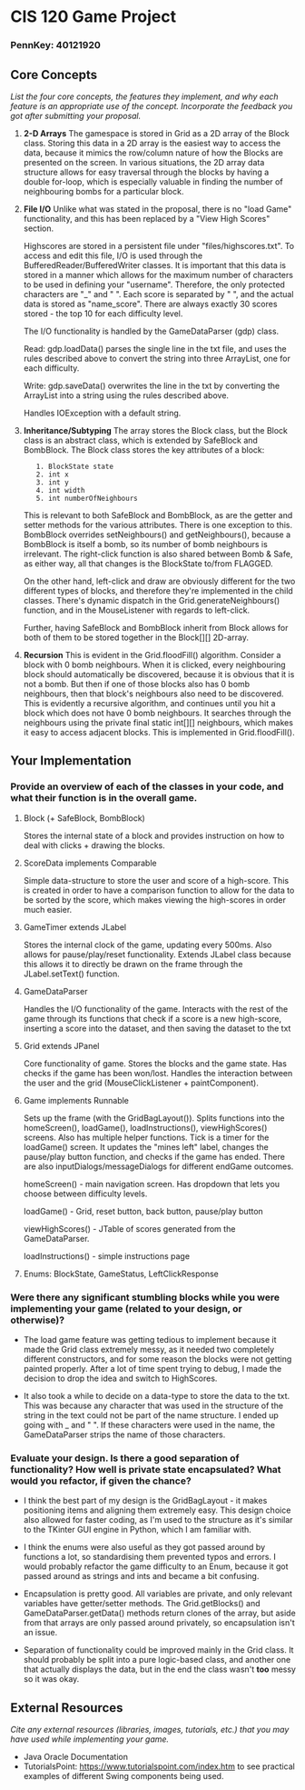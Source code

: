 # CIS 120 Game Project
### PennKey: 40121920

## **Core Concepts**

*List the four core concepts, the features they implement, and why each feature is an appropriate use of the concept. Incorporate the feedback you got after submitting your proposal.*

  1. **2-D Arrays**
        The gamespace is stored in Grid as a 2D array of the Block class. Storing this data in
        a 2D array is the easiest way to access the data, because it mimics the row/column
        nature of how the Blocks are presented on the screen. In various situations, the 2D
        array data structure allows for easy traversal through the blocks by having a double
        for-loop, which is especially valuable in finding the number of neighbouring bombs
        for a particular block. 

  2. **File I/O**
        Unlike what was stated in the proposal, there is no "load Game" functionality, and this
        has been replaced by a "View High Scores" section.
  
        Highscores are stored in a persistent file under "files/highscores.txt". To access and 
        edit this file, I/O is used through the BufferedReader/BufferedWriter classes. It is
        important that this data is stored in a manner which allows for the maximum number
        of characters to be used in defining your "username". Therefore, the only protected
        characters are "_" and " ". Each score is separated by " ", and the actual data is
        stored as "name_score". There are always exactly 30 scores stored - the top 10 for
        each difficulty level. 
            
        The I/O functionality is handled by the GameDataParser (gdp) class. 
        
        Read: gdp.loadData() parses the single line in the txt file, and uses the rules described
        above to convert the string into three ArrayList<ScoreData>, one for each difficulty.
        
        Write: gdp.saveData() overwrites the line in the txt by converting the ArrayList<ScoreData>
        into a string using the rules described above. 
        
        Handles IOException with a default string. 

  3. **Inheritance/Subtyping**
        The array stores the Block class, but the Block class is an abstract class, which is
        extended by SafeBlock and BombBlock. The Block class stores the key attributes of a block:

            1. BlockState state
            2. int x
            3. int y
            4. int width
            5. int numberOfNeighbours
        This is relevant to both SafeBlock and BombBlock, as are the getter and setter methods for
        the various attributes. There is one exception to this. BombBlock overrides setNeighbours()
        and getNeighbours(), because a BombBlock is itself a bomb, so its number of bomb neighbours
        is irrelevant. The right-click function is also shared between Bomb & Safe, as either way,
        all that changes is the BlockState to/from FLAGGED. 
        
        On the other hand, left-click and draw are obviously different for the two different types
        of blocks, and therefore they're implemented in the child classes. There's dynamic dispatch
        in the Grid.generateNeighbours() function, and in the MouseListener with regards to left-click.
        
        Further, having SafeBlock and BombBlock inherit from Block allows for both of them to be stored
        together in the Block[][] 2D-array.

  4. **Recursion**
        This is evident in the Grid.floodFill() algorithm. Consider a block with 0 bomb neighbours. When 
        it is clicked, every neighbouring block should automatically be discovered, because it is obvious
        that it is not a bomb. But then if one of those blocks also has 0 bomb neighbours, then that 
        block's neighbours also need to be discovered. This is evidently a recursive algorithm, and 
        continues until you hit a block which does not have 0 bomb neighbours. It searches through the 
        neighbours using the private final static int[][] neighbours, which makes it easy to access 
        adjacent blocks. This is implemented in Grid.floodFill().

## **Your Implementation**

### Provide an overview of each of the classes in your code, and what their function is in the overall game.

1. Block (+ SafeBlock, BombBlock)

    Stores the internal state of a block and provides instruction on how to deal with clicks + 
    drawing the blocks.
2. ScoreData implements Comparable<ScoreData>

    Simple data-structure to store the user and score of a high-score. This is created in order to 
    have a comparison function to allow for the data to be sorted by the score, which makes viewing
    the high-scores in order much easier.
3. GameTimer extends JLabel

    Stores the internal clock of the game, updating every 500ms. Also allows for pause/play/reset
    functionality. Extends JLabel class because this allows it to directly be drawn on the frame 
    through the JLabel.setText() function.
4. GameDataParser 

    Handles the I/O functionality of the game. Interacts with the rest of the game through its
    functions that check if a score is a new high-score, inserting a score into the dataset, and
    then saving the dataset to the txt
5. Grid extends JPanel

    Core functionality of game. Stores the blocks and the game state. Has checks if the game has been
    won/lost. Handles the interaction between the user and the grid (MouseClickListener + 
    paintComponent). 
6. Game implements Runnable

    Sets up the frame (with the GridBagLayout()). Splits functions into the homeScreen(), loadGame(),
    loadInstructions(), viewHighScores() screens. Also has multiple helper functions. Tick is a timer
    for the loadGame() screen. It updates the "mines left" label, changes the pause/play button function,
    and checks if the game has ended. There are also inputDialogs/messageDialogs for different endGame
    outcomes. 
    
    homeScreen() - main navigation screen. Has dropdown that lets you choose between difficulty levels. 

    loadGame() - Grid, reset button, back button, pause/play button

    viewHighScores() - JTable of scores generated from the GameDataParser.

    loadInstructions() - simple instructions page
7. Enums: BlockState, GameStatus, LeftClickResponse
        


### Were there any significant stumbling blocks while you were implementing your game (related to your design, or otherwise)?
    
- The load game feature was getting tedious to implement because it made the Grid class extremely messy, as
    it needed two completely different constructors, and for some reason the blocks were not getting 
    painted properly. After a lot of time spent trying to debug, I made the decision to drop the idea and switch
    to HighScores. 
    
- It also took a while to decide on a data-type to store the data to the txt. This was because any character
    that was used in the structure of the string in the text could not be part of the name structure. I ended
    up going with _ and " ". If these characters were used in the name, the GameDataParser strips the name of
    those characters.


### Evaluate your design. Is there a good separation of functionality? How well is private state encapsulated? What would you refactor, if given the chance?
        
- I think the best part of my design is the GridBagLayout - it makes positioning items and aligning them
    extremely easy. This design choice also allowed for faster coding, as I'm used to the structure as it's
    similar to the TKinter GUI engine in Python, which I am familiar with.
    
- I think the enums were also useful as they got passed around by functions a lot, so standardising them
    prevented typos and errors. I would probably refactor the game difficulty to an Enum, because it got
    passed around as strings and ints and became a bit confusing.
    
- Encapsulation is pretty good. All variables are private, and only relevant variables have getter/setter
    methods. The Grid.getBlocks() and GameDataParser.getData() methods return clones of the array, but aside
    from that arrays are only passed around privately, so encapsulation isn't an issue. 
    
- Separation of functionality could be improved mainly in the Grid class. It should probably be split into 
    a pure logic-based class, and another one that actually displays the data, but in the end the class wasn't
    **too** messy so it was okay. 


## **External Resources**

*Cite any external resources (libraries, images, tutorials, etc.) that you may have used while implementing your game.*
- Java Oracle Documentation
- TutorialsPoint: https://www.tutorialspoint.com/index.htm to see practical examples of different
    Swing components being used. 
    
